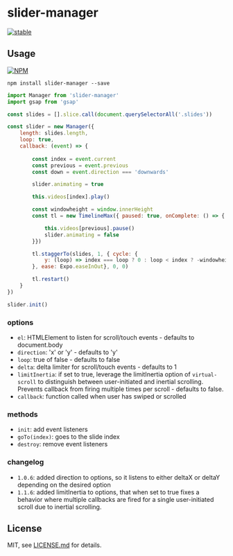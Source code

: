 # slider-manager

[![stable](http://badges.github.io/stability-badges/dist/stable.svg)](http://github.com/badges/stability-badges)

## Usage

[![NPM](https://nodei.co/npm/slider-manager.png)](https://www.npmjs.com/package/slider-manager)

`npm install slider-manager --save`

```javascript
import Manager from 'slider-manager'
import gsap from 'gsap'

const slides = [].slice.call(document.querySelectorAll('.slides'))

const slider = new Manager({
    length: slides.length,
    loop: true,
    callback: (event) => {
        
        const index = event.current
        const previous = event.previous
        const down = event.direction === 'downwards'

        slider.animating = true

        this.videos[index].play()

        const windowheight = window.innerHeight
        const tl = new TimelineMax({ paused: true, onComplete: () => {

            this.videos[previous].pause()
            slider.animating = false
        }})

        tl.staggerTo(slides, 1, { cycle: {
            y: (loop) => index === loop ? 0 : loop < index ? -windowheight : windowheight
        }, ease: Expo.easeInOut}, 0, 0)

        tl.restart()
    }
})

slider.init()
```

### options

- `el`: HTMLElement to listen for scroll/touch events - defaults to document.body
- `direction`: 'x' or 'y' - defaults to 'y'
- `loop`: true of false - defaults to false
- `delta`: delta limiter for scroll/touch events - defaults to 1
- `limitInertia`: if set to true, leverage the limitInertia option of `virtual-scroll` to distinguish between user-initiated and inertial scrolling. Prevents callback from firing multiple times per scroll - defaults to false.
- `callback`: function called when user has swiped or scrolled

### methods

- `init`: add event listeners
- `goTo(index)`: goes to the slide index
- `destroy`: remove event listeners

### changelog

- `1.0.6`: added direction to options, so it listens to either deltaX or deltaY depending on the desired option
- `1.1.6`: added limitInertia to options, that when set to true fixes a behavior where multiple callbacks are fired for a single user-initiated scroll due to inertial scrolling.

## License

MIT, see [LICENSE.md](http://github.com/BaptisteBriel/slider-manager/blob/master/LICENSE.md) for details.
